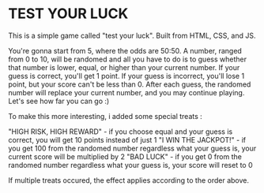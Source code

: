 # TEST YOUR LUCK


This is a simple game called "test your luck". Built from HTML, CSS, and JS.


You're gonna start from 5, where the odds are 50:50. A number, ranged from 0 to 10, will be randomed and all you have to do is to guess whether that number is lower, equal, or higher than your current number.
If your guess is correct, you'll get 1 point. If your guess is incorrect, you'll lose 1 point, but your score can't be less than 0. After each guess, the randomed number will replace your current number, and you may continue playing. Let's see how far you can go :)


To make this more interesting, i added some special treats :

"HIGH RISK, HIGH REWARD" - if you choose equal and your guess is correct, you will get 10                                  points instead of just 1
"I WIN THE JACKPOT!" - if you get 100 from the randomed number regardless what your guess is,                          your current score will be multiplied by 2 
"BAD LUCK" - if you get 0 from the randomed number regardless what your guess is, your score                 will reset to 0

If multiple treats occured, the effect applies according to the order above.